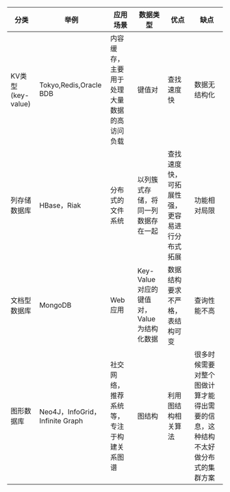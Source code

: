 | 分类              | 举例                            | 应用场景                                   | 数据类型                                 | 优点                                         | 缺点                                                         |
| ----------------- | ------------------------------- | ------------------------------------------ | ---------------------------------------- | -------------------------------------------- | ------------------------------------------------------------ |
| KV类型(key-value) | Tokyo,Redis,Oracle BDB          | 内容缓存，主要用于处理大量数据的高访问负载 | 键值对                                   | 查找速度快                                   | 数据无结构化                                                 |
| 列存储数据库      | HBase，Riak                     | 分布式的文件系统                           | 以列簇式存储，将同一列数据存在一起       | 查找速度快，可拓展性强，更容易进行分布式拓展 | 功能相对局限                                                 |
| 文档型数据库      | MongoDB                         | Web应用                                    | Key-Value对应的键值对，Value为结构化数据 | 数据结构要求不严格，表结构可变               | 查询性能不高                                                 |
| 图形数据库        | Neo4J，InfoGrid，Infinite Graph | 社交网络，推荐系统等，专注于构建关系图谱   | 图结构                                   | 利用图结构相关算法                           | 很多时候需要对整个图做计算才能得出需要的信息，这种结构不太好做分布式的集群方案 |

